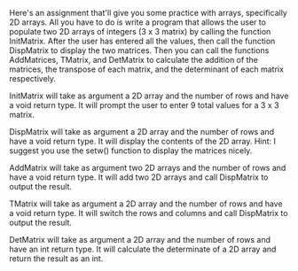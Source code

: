 Here's an assignment that'll give you some practice with arrays, specifically 2D arrays. All you have to do is write a program that allows the user to populate two 2D arrays of integers (3 x 3 matrix) by calling the function InitMatrix. After the user has entered all the values, then call the function DispMatrix to display the two matrices. Then you can call the functions AddMatrices, TMatrix, and DetMatrix to calculate the addition of the matrices, the transpose of each matrix, and the determinant of each matrix respectively.   

InitMatrix will take as argument a 2D array and the number of rows and have a void return type.  It will prompt the user to enter 9 total values for a 3 x 3 matrix.

DispMatrix will take as argument a 2D array and the number of rows and have a void return type.  It will display the contents of the 2D array. Hint: I suggest you use the setw() function to display the matrices nicely.

AddMatrix will take as argument two 2D arrays and the number of rows and have a void return type. It will add two 2D arrays and call DispMatrix to output the result.

TMatrix will take as argument a 2D array and the number of rows and have a void return type. It will switch the rows and columns and call DispMatrix to output the result.

DetMatrix will take as argument a 2D array and the number of rows and have an int return type.  It will calculate the determinate of a 2D array and return the result as an int.

